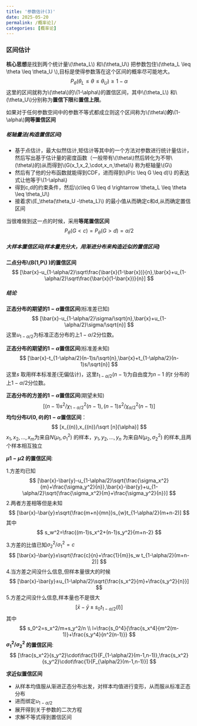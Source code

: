 ```yaml
---
title: '参数估计(3)'
date: 2025-05-20
permalink: /概率论]/
categories: [概率论]
---
```

### 区间估计

**核心思想**是找到两个统计量\\(\theta_L\\) 和\\(\theta_U\\) 把参数包住\\(\theta_L \leq \theta \leq  \theta_U \\),目标是使得参数落在这个区间的概率尽可能地大。
$$
P_\theta(\theta_L \leq \theta \leq \theta_U) \geq 1-\alpha
$$
这里的区间就称为\\(\theta\\)的\\(1-\alpha\\)的置信区间，其中\\(\theta_L\\) 和\\(\theta_U\\)分别称为**置信下限**和**置信上限**。

如果对于任何参数空间中的参数不等式都成立则这个区间称为\\(\theta\\)**的**\\(1-\alpha\\)**同等置信区间**

##### 枢轴量法(构造置信区间)

* 基于点估计，最大似然估计,矩估计等其中的一个方法对参数进行统计量估计，然后写出基于估计量的密度函数（一般带有\\(\theta\\)然后转化为不带\\(\theta\\)的)从而得到\\(G(x_1,x_2,\cdot,x_n,\theta)\\) 称为枢轴量\\(G\\) 
* 然后有了他的分布函数就能得到CDF，进而得到\\(P(c \leq G \leq d)\\) 的表达式让他等于\\(1-\alpha\\)
* 得到c,d的约束条件，然后\\(c\leq G \leq d \rightarrow  \theta_L \leq \theta \leq \theta_U\\) 
* 接着求\\(E_\theta(\theta_U -\theta_L)\\) 的最小值从而确定c和d,从而确定置信区间

当很难做到这一点的时候，采用**等尾置信区间**
$$
P_\theta(G <c)=P_\theta(G>d)=\alpha/2
$$

##### 大样本置信区间(样本量充分大，用渐进分布来构造近似的置信区间)

**二点分布\\(B(1,P\\) )的置信区间**
$$
[\bar{x}-u_{1-\alpha/2}\sqrt\frac{\bar{x}(1-\bar{x})}{n},\bar{x}+u_{1-\alpha/2}\sqrt\frac{\bar{x}(1-\bar{x})}{n}]
$$


##### 结论

**正态分布的期望的$1-\alpha$置信区间**(标准差已知)
$$
[\bar{x}-u_{1-\alpha/2}\sigma/\sqrt{n},\bar{x}+u_{1-\alpha/2}\sigma/\sqrt{n}]
$$
这里$u_{1-\alpha/2}$为标准正态分布的上$1−\alpha/2$分位数。

**正态分布的期望的$1-\alpha$置信区间**(标准差未知)
$$
[\bar{x}-t_{1-\alpha/2}(n-1)s/\sqrt{n},\bar{x}+t_{1-\alpha/2}(n-1)s/\sqrt{n}]
$$
这里$s$ 取用样本标准差(无偏估计)，这里$t_{1-\alpha/2}(n-1)$为自由度为$n-1$ 的$t$ 分布的上$1−\alpha/2$分位数。

**正态分布的方差的$1-\alpha$置信区间**(期望未知)
$$
[(n-1)s^2/\chi^2_{1-\alpha/2}(n-1),(n-1)s^2/\chi^2_{\alpha/2}(n-1)]
$$
**均匀分布$U(0,\theta)$的$1-\alpha$置信区间**：
$$
[x_{(n)},x_{(n)}/\sqrt [n]{\alpha}]
$$
$x_1,x_2,\dots,x_m$为来自$N(\mu_1,\sigma_1^2)$ 的样本，$y_1,y_2,\dots,y_n$ 为来自$N(\mu_2,\sigma_2^2)$ 的样本,且两个样本相互独立

**$\mu1-\mu2$ 的置信区间**:

1.方差均已知
$$
[\bar{x}-\bar{y}-u_{1-\alpha/2}\sqrt{\frac{\sigma_x^2}{m}+\frac{\sigma_y^2}{n}},\bar{x}-\bar{y}+u_{1-\alpha/2}\sqrt{\frac{\sigma_x^2}{m}+\frac{\sigma_y^2}{n}}]
$$
2.两者方差相等但是未知
$$
[\bar{x}-\bar{y}±\sqrt{\frac{m+n}{mn}}s_{w}t_{1-\alpha/2}(m+n-2)]
$$
其中
$$
s_w^2=\frac{(m-1)s_x^2+(n-1)s_y^2}{m+n-2}
$$

3.方差的比值已知$\sigma_2^2/\sigma_1^2=c$ 
$$
[\bar{x}-\bar{y}±\sqrt{\frac{c}{n}+\frac{1}{m}}s_w t_{1-\alpha/2}(m+n-2)]
$$
4.当方差之间没什么信息,但样本量很大的时候
$$
[\bar{x}-\bar{y}±u_{1-\alpha/2}\sqrt{\frac{s_x^2}{m}+\frac{s_y^2}{n}}]
$$
5.方差之间没什么信息,样本量也不是很大
$$
[\bar{x}-\bar{y}±s_0t_{1-\alpha/2}(l)]
$$
其中
$$
s_0^2=s_x^2/m+s_y^2/n \\
l=\frac{s_0^4}{\frac{s_x^4}{m^2(m-1)}+\frac{s_y^4}{n^2(n-1)}}
$$
**$\sigma_1^2/\sigma_2^2$ 的置信区间**:
$$
[\frac{s_x^2}{s_y^2}\cdot\frac{1}{F_{1-\alpha/2}(m-1,n-1)},\frac{s_x^2}{s_y^2}\cdot\frac{1}{F_{\alpha/2}(m-1,n-1)}]
$$

**求近似置信区间**

* 从样本均值服从渐进正态分布出发，对样本均值进行变形，从而服从标准正态分布
* 进而绑定$u_{1-\alpha/2}$ 
* 展开得到关于参数的二次方程
* 求解不等式得到置信区间
